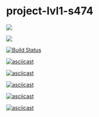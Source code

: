 # project-lvl1-s474

<a href="https://codeclimate.com/github/hightower86/project-lvl1-s474/maintainability"><img src="https://api.codeclimate.com/v1/badges/28d03f98993c70cc993b/maintainability" /></a>

<a href="https://codeclimate.com/github/hightower86/project-lvl1-s474/test_coverage"><img src="https://api.codeclimate.com/v1/badges/28d03f98993c70cc993b/test_coverage" /></a>

[![Build Status](https://travis-ci.com/hightower86/project-lvl1-s474.svg?branch=master)](https://travis-ci.com/hightower86/project-lvl1-s474)

[![asciicast](https://asciinema.org/a/yLeLC7e9QNHwd1UF3J0ZIvt1x.svg)](https://asciinema.org/a/yLeLC7e9QNHwd1UF3J0ZIvt1x)

[![asciicast](https://asciinema.org/a/RIkd5N8p5YKRu2JlVNgXN2Utb.svg)](https://asciinema.org/a/RIkd5N8p5YKRu2JlVNgXN2Utb)

[![asciicast](https://asciinema.org/a/IgMuSpA9jqQDPngcVVJM5vA6I.svg)](https://asciinema.org/a/IgMuSpA9jqQDPngcVVJM5vA6I)

[![asciicast](https://asciinema.org/a/sOBMSbvRgN9QPLqfE6c0yf3Bt.svg)](https://asciinema.org/a/sOBMSbvRgN9QPLqfE6c0yf3Bt)

[![asciicast](https://asciinema.org/a/WvbgtAumD0942eLRRe1JwYrss.svg)](https://asciinema.org/a/WvbgtAumD0942eLRRe1JwYrss)